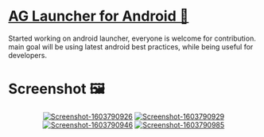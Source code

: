 # <a href="https://github.com/Abhishekgarg727/AGLauncher">AG Launcher for Android 📱</a><br />
Started working on android launcher, everyone is welcome for contribution. main goal will be using latest android best practices, while being useful for developers.


# Screenshot 🖼️
<p align="center" >  
<a href="https://ibb.co/JxqFyDQ"><img src="https://i.ibb.co/VHxpQfm/Screenshot-1603790926.png" alt="Screenshot-1603790926" border="0"></a>
<a href="https://ibb.co/mH6699C"><img src="https://i.ibb.co/wKMMSSN/Screenshot-1603790929.png" alt="Screenshot-1603790929" border="0"></a>
<a href="https://ibb.co/CbD9mRj"><img src="https://i.ibb.co/N9bNtc0/Screenshot-1603790946.png" alt="Screenshot-1603790946" border="0"></a>
<a href="https://ibb.co/XVBnb7s"><img src="https://i.ibb.co/FnvQK5w/Screenshot-1603790985.png" alt="Screenshot-1603790985" border="0"></a><br />
